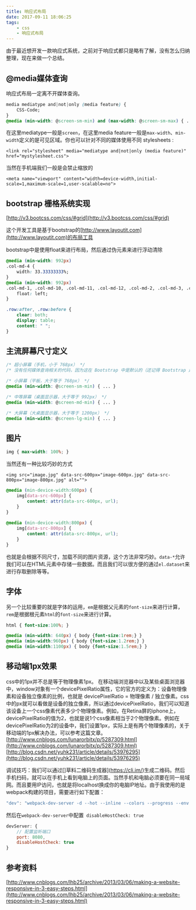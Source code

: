 ```yaml
---
title: 响应式布局
date: 2017-09-11 18:06:25
tags: 
    - css
    - 响应式布局
---
```


由于最近想开发一款响应式系统，之前对于响应式都只是略有了解，没有怎么归纳整理，现在来做一个总结。
<!--more-->

## @media媒体查询

响应式布局一定离不开媒体查询。

```css
media mediatype and|not|only (media feature) {
    CSS-Code;
}
@media (min-width: @screen-sm-min) and (max-width: @screen-sm-max) { ... }
```
在这里mediatype一般是`screen`，在这里media feature一般是`max-width`、`min-width`定义的是可见区域。你也可以针对不同的媒体使用不同 stylesheets :
```vbscript-html
<link rel="stylesheet" media="mediatype and|not|only (media feature)" href="mystylesheet.css">
```
当然在手机端我们一般是会禁止缩放的

```vbscript-html
<meta name="viewport" content="width=device-width,initial-scale=1,maximum-scale=1,user-scalable=no">
```

## bootstrap 栅格系统实现
[http://v3.bootcss.com/css/#grid](http://v3.bootcss.com/css/#grid)

这个开发工具是基于bootstrap的[http://www.layoutit.com](http://www.layoutit.com)的布局工具

bootstrap中是使用float来进行布局，然后通过伪元素来进行浮动清除
```css
@media (min-width: 992px)
.col-md-4 {
    width: 33.33333333%;
}
@media (min-width: 992px)
.col-md-1, .col-md-10, .col-md-11, .col-md-12, .col-md-2, .col-md-3, .col-md-4, .col-md-5, .col-md-6, .col-md-7, .col-md-8, .col-md-9 {
    float: left;
}
```

```css
.row:after, .row:before {
    clear: both;
    display: table;
    content: " ";
}
```

## 主流屏幕尺寸定义
```css
/* 超小屏幕（手机，小于 768px） */
/* 没有任何媒体查询相关的代码，因为这在 Bootstrap 中是默认的（还记得 Bootstrap 是移动设备优先的吗？） */

/* 小屏幕（平板，大于等于 768px） */
@media (min-width: @screen-sm-min) { ... }

/* 中等屏幕（桌面显示器，大于等于 992px） */
@media (min-width: @screen-md-min) { ... }

/* 大屏幕（大桌面显示器，大于等于 1200px） */
@media (min-width: @screen-lg-min) { ... }
```

## 图片
```css
img { max-width: 100%; }
```
当然还有一种比较巧妙的方式
```
<img src="image.jpg" data-src-600px="image-600px.jpg" data-src-800px="image-800px.jpg" alt="">
```

```css
@media (min-device-width:600px) {
    img[data-src-600px] {
        content: attr(data-src-600px, url);
    }
}
 
@media (min-device-width:800px) {
    img[data-src-800px] {
        content: attr(data-src-800px, url);
    }
}
```
也就是会根据不同尺寸，加载不同的图片资源，这个方法非常巧妙。`data-*`允许我们可以在HTML元素中存储一些数据。而且我们可以很方便的通过`el.dataset`来进行存取删除等等。

## 字体
另一个比较重要的就是字体的运用，`em`是根据父元素的`font-size`来进行计算，`rem`是根据根元素`html`的`font-size`来进行计算。
```css
html { font-size:100%; }
```
```css
@media (min-width: 640px) { body {font-size:1rem;} }
@media (min-width:960px) { body {font-size:1.2rem;} }
@media (min-width:1100px) { body {font-size:1.5rem;} }
```

## 移动端1px效果
css中的1px并不总是等于物理像素1px。
在移动端浏览器中以及某些桌面浏览器中，window对象有一个devicePixelRatio属性，它的官方的定义为：设备物理像素和设备独立像素的比例，也就是 devicePixelRatio = 物理像素 / 独立像素。css中的px就可以看做是设备的独立像素，所以通过devicePixelRatio，我们可以知道该设备上一个css像素代表多少个物理像素。例如，在Retina屏的iphone上，devicePixelRatio的值为2，也就是说1个css像素相当于2个物理像素。例如在devicePixelRatio为2的设备中，我们设置1px，实际上是有两个物理像素的，关于移动端的1px解决办法，可以参考这篇文章。
[http://www.cnblogs.com/lunarorbitx/p/5287309.html](http://www.cnblogs.com/lunarorbitx/p/5287309.html)
[http://blog.csdn.net/yuhk231/article/details/53976295](http://blog.csdn.net/yuhk231/article/details/53976295)

调试技巧：我们可以通过[]草料二维码生成器](https://cli.im/)生成二维码。然后手机扫码，就可以在手机上看到电脑上的页面。当然手机和电脑必须要在同一局域网。而且要用IP访问，也就是将localhost换成你的电脑IP地址。由于我使用的是webpack构建的项目，需要进行如下配置：
```javascript
"dev": "webpack-dev-server -d --hot --inline --colors --progress --env.dev --public --host 0.0.0.0",
```
然后在`webpack-dev-server`中配置` disableHostCheck: true`
```javascript
devServer: {
    // 配置监听端口
    port: 8080,
    disableHostCheck: true
}
```


## 参考资料
[http://www.cnblogs.com/lhb25/archive/2013/03/06/making-a-website-responsive-in-3-easy-steps.html](http://www.cnblogs.com/lhb25/archive/2013/03/06/making-a-website-responsive-in-3-easy-steps.html)

